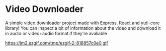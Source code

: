 # Video Downloader
A simple video downloader project made with Express, React and ytdl-core library!
You can inspect a bit of information about the video and download it in audio or video+audio format if they're avaliable

https://im2.ezgif.com/tmp/ezgif-2-818857c0e0.gif
